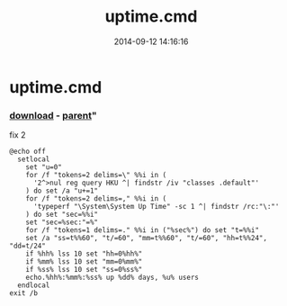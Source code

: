 ﻿---
pid:            5421
parent:         5420
children:       
poster:         greg zakharov
title:          uptime.cmd
date:           2014-09-12 14:16:16
format:         text
---

# uptime.cmd

### [download](5421.txt) - [parent](5420.md)"

fix 2

```text
@echo off
  setlocal
    set "u=0"
    for /f "tokens=2 delims=\" %%i in (
      '2^>nul reg query HKU ^| findstr /iv "classes .default"'
    ) do set /a "u+=1"
    for /f "tokens=2 delims=," %%i in (
      'typeperf "\System\System Up Time" -sc 1 ^| findstr /rc:"\:"'
    ) do set "sec=%%i"
    set "sec=%sec:"=%"
    for /f "tokens=1 delims=." %%i in ("%sec%") do set "t=%%i"
    set /a "ss=t%%60", "t/=60", "mm=t%%60", "t/=60", "hh=t%%24", "dd=t/24"
    if %hh% lss 10 set "hh=0%hh%"
    if %mm% lss 10 set "mm=0%mm%"
    if %ss% lss 10 set "ss=0%ss%"
    echo.%hh%:%mm%:%ss% up %dd% days, %u% users
  endlocal
exit /b

```

